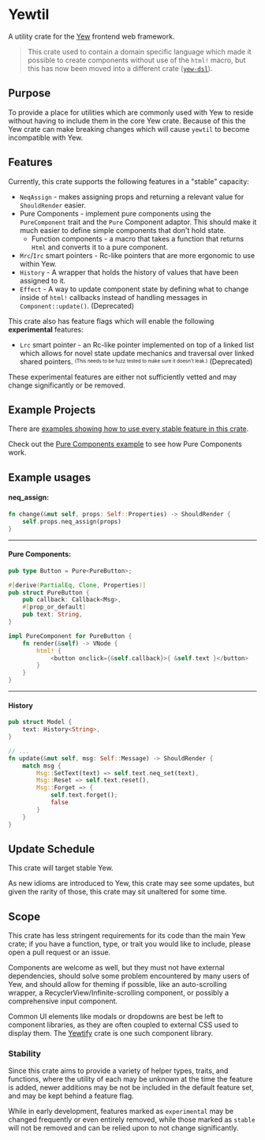 # Yewtil
A utility crate for the [Yew](https://github.com/yewstack/yew) frontend web framework.

> This crate used to contain a domain specific language which made it possible to create components without use of the `html!` macro, but this has now been moved into a different crate ([`yew-dsl`](https://github.com/yewstack/yew/tree/master/packages/yew-dsl)).

## Purpose
To provide a place for utilities which are commonly used with Yew to reside without having to include them in the core Yew crate.
Because of this the Yew crate can make breaking changes which will cause `yewtil` to become incompatible with Yew.

## Features
Currently, this crate supports the following features in a "stable" capacity:
* `NeqAssign` - makes assigning props and returning a relevant value for `ShouldRender` easier.
* Pure Components - implement pure components using the `PureComponent` trait and the `Pure` Component adaptor. 
This should make it much easier to define simple components that don't hold state.
  * Function components - a macro that takes a function that returns `Html` and converts it to a pure component.
* `Mrc`/`Irc` smart pointers - Rc-like pointers that are more ergonomic to use within Yew.
* `History` - A wrapper that holds the history of values that have been assigned to it.
* `Effect` - A way to update component state by defining what to change inside of `html!` callbacks
 instead of handling messages in `Component::update()`. (Deprecated)


This crate also has feature flags which will enable the following **experimental** features:
* `Lrc` smart pointer - an Rc-like pointer implemented on top of a linked list which allows for novel state update mechanics 
and traversal over linked shared pointers. <sup><sub>(This needs to be fuzz tested to make sure it doesn't leak.)</sub></sup>
(Deprecated)

These experimental features are either not sufficiently vetted and may change significantly or be removed.

## Example Projects 
There are [examples showing how to use every stable feature in this crate](https://github.com/yewstack/yew/tree/master/packages/yewtil/examples). 

Check out the [Pure Components example](https://github.com/yewstack/yew/tree/master/packages/yewtil/examples/pure_component) to see how Pure Components work.

## Example usages
#### neq_assign:

```rust
fn change(&mut self, props: Self::Properties) -> ShouldRender {
    self.props.neq_assign(props)
}
```

-------------

#### Pure Components:
```rust
pub type Button = Pure<PureButton>;

#[derive(PartialEq, Clone, Properties)]
pub struct PureButton {
    pub callback: Callback<Msg>,
    #[prop_or_default]
    pub text: String,
}

impl PureComponent for PureButton {
    fn render(&self) -> VNode {
        html! {
            <button onclick={&self.callback}>{ &self.text }</button>
        }
    }
}
```

--------------

#### History
```rust
pub struct Model {
    text: History<String>,
}

// ...
fn update(&mut self, msg: Self::Message) -> ShouldRender {
    match msg {
        Msg::SetText(text) => self.text.neq_set(text),
        Msg::Reset => self.text.reset(),
        Msg::Forget => {
            self.text.forget();
            false
        }
    }
}
```

## Update Schedule
This crate will target stable Yew.

As new idioms are introduced to Yew, this crate may see some updates, but given the rarity of those, this crate may sit unaltered for some time.

## Scope
This crate has less stringent requirements for its code than the main Yew crate; if you have a function, type, or trait you would like to include, please open a pull request or an issue.

Components are welcome as well, but they must not have external dependencies, should solve some problem encountered by many users of Yew, and should allow for theming if possible, like an auto-scrolling wrapper, a RecyclerView/Infinite-scrolling component, or possibly a comprehensive input component.

Common UI elements like modals or dropdowns are best be left to component libraries, as they are often coupled to external CSS used to display them. The [Yewtify](https://github.com/yewstack/yewtify) crate is one such component library.

### Stability
Since this crate aims to provide a variety of helper types, traits, and functions, where the utility of each may be unknown at the time the feature is added, newer additions may be not be included in the default feature set, and may be kept behind a feature flag.

While in early development, features marked as `experimental` may be changed frequently or even entirely removed, while those marked as `stable` will not be removed and can be relied upon to not change significantly.
